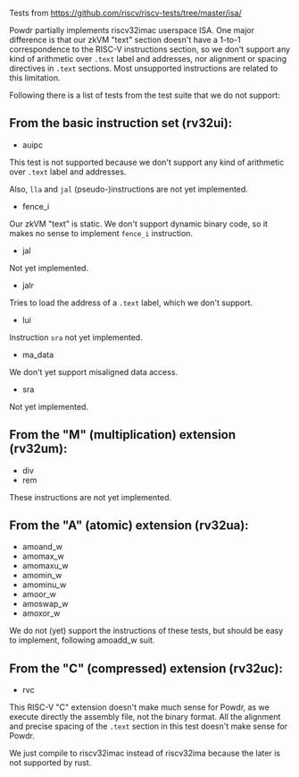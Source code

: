 Tests from https://github.com/riscv/riscv-tests/tree/master/isa/

Powdr partially implements riscv32imac userspace ISA. One major difference is
that our zkVM "text" section doesn't have a 1-to-1 correspondence to the RISC-V
instructions section, so we don't support any kind of arithmetic over `.text`
label and addresses, nor alignment or spacing directives in `.text` sections.
Most unsupported instructions are related to this limitation.

Following there is a list of tests from the test suite that we do not support:

## From the basic instruction set (rv32ui):

- auipc

This test is not supported because we don't support any kind of arithmetic over
`.text` label and addresses.

Also, `lla` and `jal` (pseudo-)instructions are not yet implemented.

- fence_i

Our zkVM "text" is static. We don't support dynamic binary code, so it makes no
sense to implement `fence_i` instruction.

- jal

Not yet implemented.

- jalr

Tries to load the address of a `.text` label, which we don't support.

- lui

Instruction `sra` not yet implemented.

- ma_data

We don't yet support misaligned data access.

- sra

Not yet implemented.

## From the "M" (multiplication) extension (rv32um):

- div
- rem

These instructions are not yet implemented.

## From the "A" (atomic) extension (rv32ua):

- amoand_w
- amomax_w
- amomaxu_w
- amomin_w
- amominu_w
- amoor_w
- amoswap_w
- amoxor_w

We do not (yet) support the instructions of these tests, but should be easy to
implement, following amoadd_w suit.

## From the "C" (compressed) extension (rv32uc):

- rvc

This RISC-V "C" extension doesn't make much sense for Powdr, as we execute
directly the assembly file, not the binary format. All the alignment and precise
spacing of the `.text` section in this test doesn't make sense for Powdr.

We just compile to riscv32imac instead of riscv32ima because the later is not
supported by rust.
